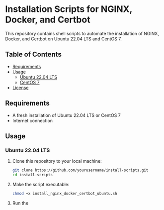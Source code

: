 # Installation Scripts for NGINX, Docker, and Certbot

This repository contains shell scripts to automate the installation of NGINX, Docker, and Certbot on Ubuntu 22.04 LTS and CentOS 7.

## Table of Contents
- [Requirements](#requirements)
- [Usage](#usage)
  - [Ubuntu 22.04 LTS](#ubuntu-2204-lts)
  - [CentOS 7](#centos-7)
- [License](#license)

## Requirements
- A fresh installation of Ubuntu 22.04 LTS or CentOS 7
- Internet connection

## Usage

### Ubuntu 22.04 LTS

1. Clone this repository to your local machine:
    ```bash
    git clone https://github.com/yourusername/install-scripts.git
    cd install-scripts
    ```

2. Make the script executable:
    ```bash
    chmod +x install_nginx_docker_certbot_ubuntu.sh
    ```

3. Run the
